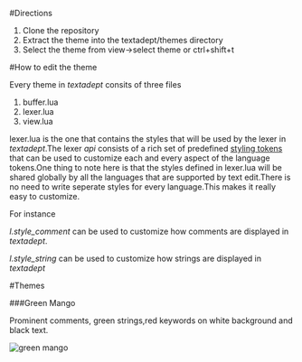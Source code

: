 #Directions

1. Clone the repository
2. Extract the theme into the textadept/themes directory
3. Select the theme from view->select theme or ctrl+shift+t

#How to edit the theme

Every theme in *textadept* consits of three files

1. buffer.lua
2. lexer.lua
3. view.lua

lexer.lua is the one that contains the styles that will be used by the lexer in *textadept*.The lexer *api* consists of a rich set of predefined [styling tokens](http://foicica.com/textadept/api/lexer.html#Styles.and.Styling) that can be used to customize each and every aspect of the language tokens.One thing to note here is that the styles defined in lexer.lua will be shared globally by all the languages that are supported by text edit.There is no need to write seperate styles for every language.This makes it really easy to customize.

For instance

*l.style_comment* can be used to customize how comments are displayed in *textadept*.

*l.style_string*  can be used to customize how strings are displayed in *textadept*


#Themes

###Green Mango

Prominent comments, green strings,red keywords on white background and black text.

![green mango](http://farm9.staticflickr.com/8259/8652376790_b059161726_b.jpg)
